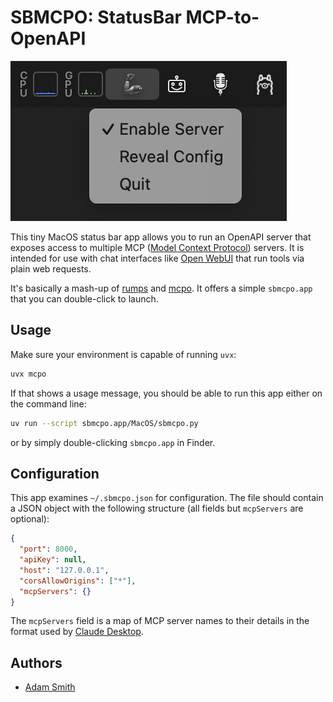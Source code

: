 # SBMCPO: StatusBar MCP-to-OpenAPI

![screenshot](screenshot.png)

This tiny MacOS status bar app allows you to run an OpenAPI server that exposes access to multiple MCP ([Model Context Protocol](https://modelcontextprotocol.io/)) servers. It is intended for use with chat interfaces like [Open WebUI](https://github.com/open-webui/open-webui) that run tools via plain web requests.

It's basically a mash-up of [rumps](https://github.com/jaredks/rumps) and [mcpo](https://github.com/open-webui/mcpo). It offers a simple `sbmcpo.app` that you can double-click to launch.

## Usage

Make sure your environment is capable of running `uvx`:

```bash
uvx mcpo
```

If that shows a usage message, you should be able to run this app either on the command line:
```bash
uv run --script sbmcpo.app/MacOS/sbmcpo.py
```
or by simply double-clicking `sbmcpo.app` in Finder.


## Configuration

This app examines `~/.sbmcpo.json` for configuration. The file should contain a JSON object with the following structure (all fields but `mcpServers` are optional):

```json
{
  "port": 8000,
  "apiKey": null,
  "host": "127.0.0.1",
  "corsAllowOrigins": ["*"],
  "mcpServers": {}
}
```

The `mcpServers` field is a map of MCP server names to their details in the format used by [Claude Desktop](https://modelcontextprotocol.io/quickstart/user).

## Authors

- [Adam Smith](https://adamsmith.as/)